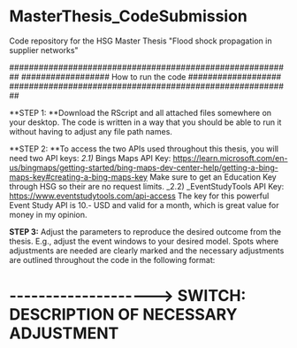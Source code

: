 # MasterThesis_CodeSubmission
Code repository for the HSG Master Thesis "Flood shock propagation in supplier networks"

##########################################################
################## How to run the code ###################
##########################################################

**STEP 1: **Download the RScript and all attached files somewhere on your desktop. The code is written in a way that you should be able to run it without having to adjust any file path names.

**STEP 2: **To access the two APIs used throughout this thesis, you will need two API keys:
_2.1)_ Bings Maps API Key: https://learn.microsoft.com/en-us/bingmaps/getting-started/bing-maps-dev-center-help/getting-a-bing-maps-key#creating-a-bing-maps-key
Make sure to get an Education Key through HSG so their are no request limits.
_2.2) _EventStudyTools API Key: https://www.eventstudytools.com/api-access
The key for this powerful Event Study API is 10.- USD and valid for a month, which is great value for money in my opinion.

**STEP 3:** Adjust the parameters to reproduce the desired outcome from the thesis. E.g., adjust the event windows to your desired model. Spots where adjustments are needed are clearly marked and the necessary adjustments are outlined throughout the code in the following format:
# --------------------> SWITCH: DESCRIPTION OF NECESSARY ADJUSTMENT #####
